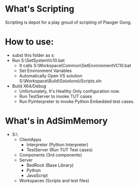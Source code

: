 # What's Scripting

Scripting is depot for a play groud of scripting of Piaoger Gong.


# How to use:
- subst this folder as s:
- Run S:\SetSystemVc10.bat
  - It calls S:\Workspace\Common\SetEnvironmentVC10.bat
  - Set Environment Variables
  - Automatically Open VS solution  S:\Workspace\Build\Solutions\iScripts.sln
- Build X64/Debug
  - Unfortunately, It's Healthy Only configuration now.
  - Run TestServer to invoke TUT cases
  - Run PyInterpreter to invoke Python Embedded test cases.

  
# What's in AdSimMemory
- S:\
	- ClientApps
		- Interpreter (Python Interpreter)
		- TestServer (Run TUT Test cases)
	- Components (3rd components)
	- Server
		- BedRock (Base Library)
		- Python
		- JavaScript
	- Workspaces (Scripts and test files)
